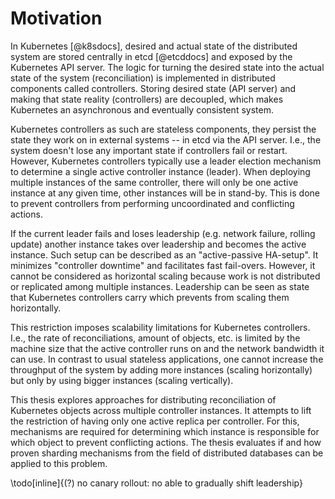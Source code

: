 # Motivation

In Kubernetes [@k8sdocs], desired and actual state of the distributed system are stored centrally in etcd [@etcddocs] and exposed by the Kubernetes API server.
The logic for turning the desired state into the actual state of the system (reconciliation) is implemented in distributed components called controllers.
Storing desired state (API server) and making that state reality (controllers) are decoupled, which makes Kubernetes an asynchronous and eventually consistent system.

Kubernetes controllers as such are stateless components, they persist the state they work on in external systems -- in etcd via the API server.
I.e., the system doesn't lose any important state if controllers fail or restart.
However, Kubernetes controllers typically use a leader election mechanism to determine a single active controller instance (leader).
When deploying multiple instances of the same controller, there will only be one active instance at any given time, other instances will be in stand-by.
This is done to prevent controllers from performing uncoordinated and conflicting actions.

If the current leader fails and loses leadership (e.g. network failure, rolling update) another instance takes over leadership and becomes the active instance.
Such setup can be described as an "active-passive HA-setup".
It minimizes "controller downtime" and facilitates fast fail-overs.
However, it cannot be considered as horizontal scaling because work is not distributed or replicated among multiple instances.
Leadership can be seen as state that Kubernetes controllers carry which prevents from scaling them horizontally.

This restriction imposes scalability limitations for Kubernetes controllers.
I.e., the rate of reconciliations, amount of objects, etc. is limited by the machine size that the active controller runs on and the network bandwidth it can use.
In contrast to usual stateless applications, one cannot increase the throughput of the system by adding more instances (scaling horizontally) but only by using bigger instances (scaling vertically).

This thesis explores approaches for distributing reconciliation of Kubernetes objects across multiple controller instances.
It attempts to lift the restriction of having only one active replica per controller.
For this, mechanisms are required for determining which instance is responsible for which object to prevent conflicting actions.
The thesis evaluates if and how proven sharding mechanisms from the field of distributed databases can be applied to this problem.

\todo[inline]{(?) no canary rollout: no able to gradually shift leadership}
